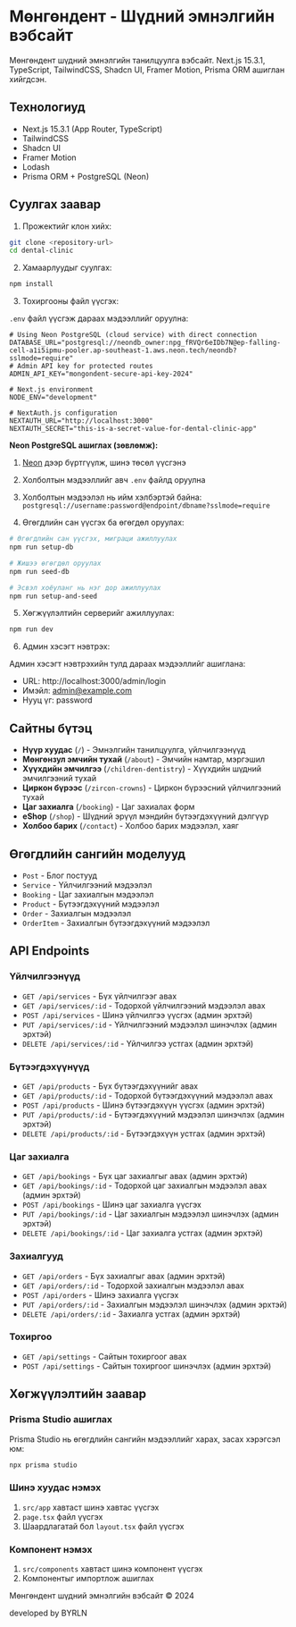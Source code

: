 # Мөнгөндент - Шүдний эмнэлгийн вэбсайт

Мөнгөндент шүдний эмнэлгийн танилцуулга вэбсайт. Next.js 15.3.1, TypeScript, TailwindCSS, Shadcn UI, Framer Motion, Prisma ORM ашиглан хийгдсэн.

## Технологиуд

- Next.js 15.3.1 (App Router, TypeScript)
- TailwindCSS
- Shadcn UI
- Framer Motion
- Lodash
- Prisma ORM + PostgreSQL (Neon)

## Суулгах заавар

1. Прожектийг клон хийх:

```bash
git clone <repository-url>
cd dental-clinic
```

2. Хамаарлуудыг суулгах:

```bash
npm install
```

3. Тохиргооны файл үүсгэх:

`.env` файл үүсгэж дараах мэдээллийг оруулна:

```# Database connection string
# Using Neon PostgreSQL (cloud service) with direct connection
DATABASE_URL="postgresql://neondb_owner:npg_fRVQr6eIDb7N@ep-falling-cell-a1i5ipmu-pooler.ap-southeast-1.aws.neon.tech/neondb?sslmode=require"
# Admin API key for protected routes
ADMIN_API_KEY="mongondent-secure-api-key-2024"

# Next.js environment
NODE_ENV="development"

# NextAuth.js configuration
NEXTAUTH_URL="http://localhost:3000"
NEXTAUTH_SECRET="this-is-a-secret-value-for-dental-clinic-app"
```

**Neon PostgreSQL ашиглах (зөвлөмж):**

1. [Neon](https://neon.tech) дээр бүртгүүлж, шинэ төсөл үүсгэнэ
2. Холболтын мэдээллийг авч `.env` файлд оруулна
3. Холболтын мэдээлэл нь ийм хэлбэртэй байна: `postgresql://username:password@endpoint/dbname?sslmode=require`

4. Өгөгдлийн сан үүсгэх ба өгөгдөл оруулах:

```bash
# Өгөгдлийн сан үүсгэх, миграци ажиллуулах
npm run setup-db

# Жишээ өгөгдөл оруулах
npm run seed-db

# Эсвэл хоёуланг нь нэг дор ажиллуулах
npm run setup-and-seed
```

5. Хөгжүүлэлтийн серверийг ажиллуулах:

```bash
npm run dev
```

6. Админ хэсэгт нэвтрэх:

Админ хэсэгт нэвтрэхийн тулд дараах мэдээллийг ашиглана:

- URL: http://localhost:3000/admin/login
- Имэйл: admin@example.com
- Нууц үг: password

## Сайтны бүтэц

- **Нүүр хуудас** (`/`) - Эмнэлгийн танилцуулга, үйлчилгээнүүд
- **Мөнгөнзул эмчийн тухай** (`/about`) - Эмчийн намтар, мэргэшил
- **Хүүхдийн эмчилгээ** (`/children-dentistry`) - Хүүхдийн шүдний эмчилгээний тухай
- **Циркон бүрээс** (`/zircon-crowns`) - Циркон бүрээсний үйлчилгээний тухай
- **Цаг захиалга** (`/booking`) - Цаг захиалах форм
- **eShop** (`/shop`) - Шүдний эрүүл мэндийн бүтээгдэхүүний дэлгүүр
- **Холбоо барих** (`/contact`) - Холбоо барих мэдээлэл, хаяг

## Өгөгдлийн сангийн моделууд

- `Post` - Блог постууд
- `Service` - Үйлчилгээний мэдээлэл
- `Booking` - Цаг захиалгын мэдээлэл
- `Product` - Бүтээгдэхүүний мэдээлэл
- `Order` - Захиалгын мэдээлэл
- `OrderItem` - Захиалгын бүтээгдэхүүний мэдээлэл

## API Endpoints

### Үйлчилгээнүүд
- `GET /api/services` - Бүх үйлчилгээг авах
- `GET /api/services/:id` - Тодорхой үйлчилгээний мэдээлэл авах
- `POST /api/services` - Шинэ үйлчилгээ үүсгэх (админ эрхтэй)
- `PUT /api/services/:id` - Үйлчилгээний мэдээлэл шинэчлэх (админ эрхтэй)
- `DELETE /api/services/:id` - Үйлчилгээ устгах (админ эрхтэй)

### Бүтээгдэхүүнүүд
- `GET /api/products` - Бүх бүтээгдэхүүнийг авах
- `GET /api/products/:id` - Тодорхой бүтээгдэхүүний мэдээлэл авах
- `POST /api/products` - Шинэ бүтээгдэхүүн үүсгэх (админ эрхтэй)
- `PUT /api/products/:id` - Бүтээгдэхүүний мэдээлэл шинэчлэх (админ эрхтэй)
- `DELETE /api/products/:id` - Бүтээгдэхүүн устгах (админ эрхтэй)

### Цаг захиалга
- `GET /api/bookings` - Бүх цаг захиалгыг авах (админ эрхтэй)
- `GET /api/bookings/:id` - Тодорхой цаг захиалгын мэдээлэл авах (админ эрхтэй)
- `POST /api/bookings` - Шинэ цаг захиалга үүсгэх
- `PUT /api/bookings/:id` - Цаг захиалгын мэдээлэл шинэчлэх (админ эрхтэй)
- `DELETE /api/bookings/:id` - Цаг захиалга устгах (админ эрхтэй)

### Захиалгууд
- `GET /api/orders` - Бүх захиалгыг авах (админ эрхтэй)
- `GET /api/orders/:id` - Тодорхой захиалгын мэдээлэл авах
- `POST /api/orders` - Шинэ захиалга үүсгэх
- `PUT /api/orders/:id` - Захиалгын мэдээлэл шинэчлэх (админ эрхтэй)
- `DELETE /api/orders/:id` - Захиалга устгах (админ эрхтэй)

### Тохиргоо
- `GET /api/settings` - Сайтын тохиргоог авах
- `POST /api/settings` - Сайтын тохиргоог шинэчлэх (админ эрхтэй)

## Хөгжүүлэлтийн заавар

### Prisma Studio ашиглах

Prisma Studio нь өгөгдлийн сангийн мэдээллийг харах, засах хэрэгсэл юм:

```bash
npx prisma studio
```

### Шинэ хуудас нэмэх

1. `src/app` хавтаст шинэ хавтас үүсгэх
2. `page.tsx` файл үүсгэх
3. Шаардлагатай бол `layout.tsx` файл үүсгэх

### Компонент нэмэх

1. `src/components` хавтаст шинэ компонент үүсгэх
2. Компонентыг импортлож ашиглах

Мөнгөндент шүдний эмнэлгийн вэбсайт © 2024

developed by BYRLN
